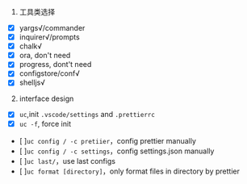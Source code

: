 1. 工具类选择

- [x] yargs√/commander
- [x] inquirer√/prompts
- [x] chalk√
- [x] ora, don't need
- [x] progress, dont't need
- [x] configstore/conf√
- [x] shelljs√

2. interface design

- [x] `uc`,init `.vscode/settings` and `.prettierrc`
- [x] `uc -f`, force init
- [ ]`uc config / -c pretiier`，config prettier manually
- [ ]`uc config / -c settings`，config settings.json manually
- [ ]`uc last/`，use last configs
- [ ]`uc format [directory]`，only format files in directory by prettier
